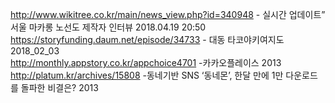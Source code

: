 http://www.wikitree.co.kr/main/news_view.php?id=340948 - 실시간 업데이트” 서울 마카롱 노선도 제작자 인터뷰 2018.04.19 20:50  
https://storyfunding.daum.net/episode/34733 - 대동 타코야키여지도  2018_02_03  
http://monthly.appstory.co.kr/appchoice4701 -카카오플레이스  2013  
http://platum.kr/archives/15808 -동네기반 SNS ‘동네몬’, 한달 만에 1만 다운로드를 돌파한 비결은? 2013  



